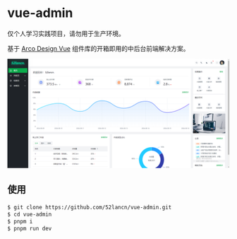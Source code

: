 # vue-admin

仅个人学习实践项目，请勿用于生产环境。

基于 [Arco Design Vue](https://arco.design/) 组件库的开箱即用的中后台前端解决方案。

![首页](public/home.png)


## 使用

```shell
$ git clone https://github.com/52lancn/vue-admin.git
$ cd vue-admin
$ pnpm i
$ pnpm run dev
```
